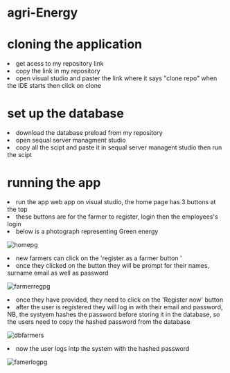# agri-Energy
<h1>cloning the application</h1>
<li>get acess to my repository link</li></li>
<li>copy the link in my repository </li></li>
<li>open visual studio and paster the link where it says "clone repo" when the IDE starts then click on clone</li></li>

<h1>set up the database</h1>
<li>download the database preload from my repository </li></li>
  <li>open sequal server managment studio</li>
<li>copy all the scipt and paste it in sequal server managent studio then run the scipt</li></li>

<h1>running the app </h1>
<li>run the app web app on visual studio, the home page  has 3 buttons at the top</li></li>
<li>these buttons are for the farmer to register, login then the employees's login  </li></li>

<li>below is a photograph representing  Green energy </li></li>


![homepg](https://github.com/lilithaJVC/agri-Energy/assets/104263642/603f4d20-2261-48d5-ad39-51c9d9be46c8)

<li>new farmers can click on the 'register as a farmer button '</li></li>
<li>once they clicked on the button they will be prompt for their names, surname email as well as password</li></li>


![farmerregpg](https://github.com/lilithaJVC/agri-Energy/assets/104263642/fcc7df5e-4259-4424-9737-4f7b0337db0e)

<li>once they have provided, they need to click on the 'Register now' button</li></li>
<li>after the user is registered they will log in with their email and password, NB, the systyem hashes the password before storing it in the database, so the users need to copy the hashed password from the  database</li></li>

![dbfarmers](https://github.com/lilithaJVC/agri-Energy/assets/104263642/dde23ea5-1dd0-42a9-ba62-d6b567609637) 

<li>now the user logs  intp the system with the hashed password</li>

![famerlogpg](https://github.com/lilithaJVC/agri-Energy/assets/104263642/1a360ca5-a5a8-43bc-b0e3-6ca2670a30a9) 





